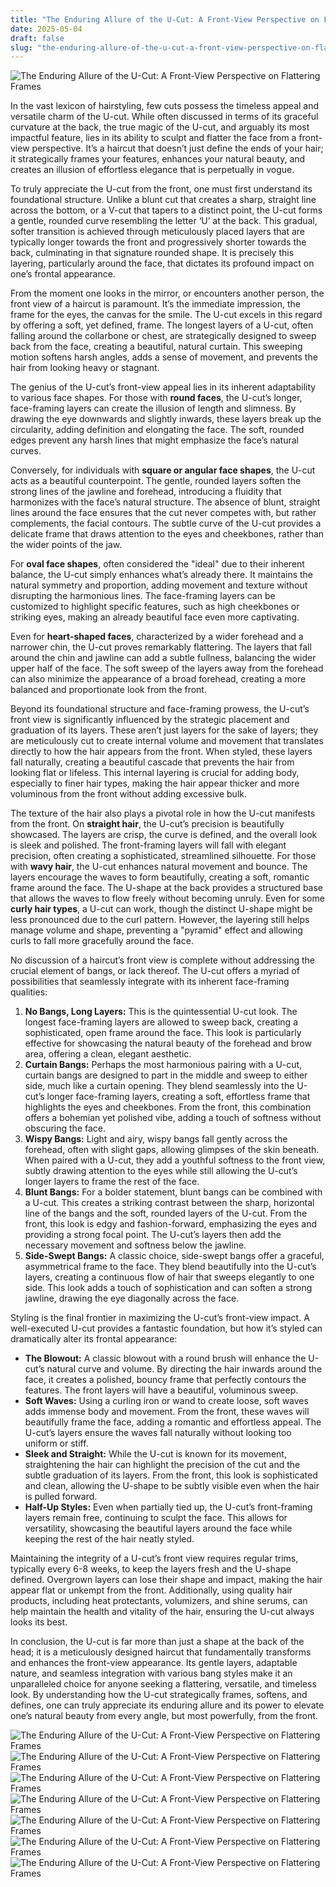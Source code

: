 ```yaml
---
title: "The Enduring Allure of the U-Cut: A Front-View Perspective on Flattering Frames"
date: 2025-05-04
draft: false
slug: "the-enduring-allure-of-the-u-cut-a-front-view-perspective-on-flattering-frames" 
---
```


![The Enduring Allure of the U-Cut: A Front-View Perspective on Flattering Frames](https://i.pinimg.com/originals/4c/5e/9d/4c5e9db5de0c69286cd3fd72178ae977.jpg "The Enduring Allure of the U-Cut: A Front-View Perspective on Flattering Frames")

In the vast lexicon of hairstyling, few cuts possess the timeless appeal and versatile charm of the U-cut. While often discussed in terms of its graceful curvature at the back, the true magic of the U-cut, and arguably its most impactful feature, lies in its ability to sculpt and flatter the face from a front-view perspective. It’s a haircut that doesn’t just define the ends of your hair; it strategically frames your features, enhances your natural beauty, and creates an illusion of effortless elegance that is perpetually in vogue.

To truly appreciate the U-cut from the front, one must first understand its foundational structure. Unlike a blunt cut that creates a sharp, straight line across the bottom, or a V-cut that tapers to a distinct point, the U-cut forms a gentle, rounded curve resembling the letter ‘U’ at the back. This gradual, softer transition is achieved through meticulously placed layers that are typically longer towards the front and progressively shorter towards the back, culminating in that signature rounded shape. It is precisely this layering, particularly around the face, that dictates its profound impact on one’s frontal appearance.

From the moment one looks in the mirror, or encounters another person, the front view of a haircut is paramount. It’s the immediate impression, the frame for the eyes, the canvas for the smile. The U-cut excels in this regard by offering a soft, yet defined, frame. The longest layers of a U-cut, often falling around the collarbone or chest, are strategically designed to sweep back from the face, creating a beautiful, natural curtain. This sweeping motion softens harsh angles, adds a sense of movement, and prevents the hair from looking heavy or stagnant.

The genius of the U-cut’s front-view appeal lies in its inherent adaptability to various face shapes. For those with **round faces**, the U-cut’s longer, face-framing layers can create the illusion of length and slimness. By drawing the eye downwards and slightly inwards, these layers break up the circularity, adding definition and elongating the face. The soft, rounded edges prevent any harsh lines that might emphasize the face’s natural curves.

Conversely, for individuals with **square or angular face shapes**, the U-cut acts as a beautiful counterpoint. The gentle, rounded layers soften the strong lines of the jawline and forehead, introducing a fluidity that harmonizes with the face’s natural structure. The absence of blunt, straight lines around the face ensures that the cut never competes with, but rather complements, the facial contours. The subtle curve of the U-cut provides a delicate frame that draws attention to the eyes and cheekbones, rather than the wider points of the jaw.

For **oval face shapes**, often considered the "ideal" due to their inherent balance, the U-cut simply enhances what’s already there. It maintains the natural symmetry and proportion, adding movement and texture without disrupting the harmonious lines. The face-framing layers can be customized to highlight specific features, such as high cheekbones or striking eyes, making an already beautiful face even more captivating.

Even for **heart-shaped faces**, characterized by a wider forehead and a narrower chin, the U-cut proves remarkably flattering. The layers that fall around the chin and jawline can add a subtle fullness, balancing the wider upper half of the face. The soft sweep of the layers away from the forehead can also minimize the appearance of a broad forehead, creating a more balanced and proportionate look from the front.

Beyond its foundational structure and face-framing prowess, the U-cut’s front view is significantly influenced by the strategic placement and graduation of its layers. These aren’t just layers for the sake of layers; they are meticulously cut to create internal volume and movement that translates directly to how the hair appears from the front. When styled, these layers fall naturally, creating a beautiful cascade that prevents the hair from looking flat or lifeless. This internal layering is crucial for adding body, especially to finer hair types, making the hair appear thicker and more voluminous from the front without adding excessive bulk.

The texture of the hair also plays a pivotal role in how the U-cut manifests from the front. On **straight hair**, the U-cut’s precision is beautifully showcased. The layers are crisp, the curve is defined, and the overall look is sleek and polished. The front-framing layers will fall with elegant precision, often creating a sophisticated, streamlined silhouette. For those with **wavy hair**, the U-cut enhances natural movement and bounce. The layers encourage the waves to form beautifully, creating a soft, romantic frame around the face. The U-shape at the back provides a structured base that allows the waves to flow freely without becoming unruly. Even for some **curly hair types**, a U-cut can work, though the distinct U-shape might be less pronounced due to the curl pattern. However, the layering still helps manage volume and shape, preventing a "pyramid" effect and allowing curls to fall more gracefully around the face.

No discussion of a haircut’s front view is complete without addressing the crucial element of bangs, or lack thereof. The U-cut offers a myriad of possibilities that seamlessly integrate with its inherent face-framing qualities:

1. **No Bangs, Long Layers:** This is the quintessential U-cut look. The longest face-framing layers are allowed to sweep back, creating a sophisticated, open frame around the face. This look is particularly effective for showcasing the natural beauty of the forehead and brow area, offering a clean, elegant aesthetic.
2. **Curtain Bangs:** Perhaps the most harmonious pairing with a U-cut, curtain bangs are designed to part in the middle and sweep to either side, much like a curtain opening. They blend seamlessly into the U-cut’s longer face-framing layers, creating a soft, effortless frame that highlights the eyes and cheekbones. From the front, this combination offers a bohemian yet polished vibe, adding a touch of softness without obscuring the face.
3. **Wispy Bangs:** Light and airy, wispy bangs fall gently across the forehead, often with slight gaps, allowing glimpses of the skin beneath. When paired with a U-cut, they add a youthful softness to the front view, subtly drawing attention to the eyes while still allowing the U-cut’s longer layers to frame the rest of the face.
4. **Blunt Bangs:** For a bolder statement, blunt bangs can be combined with a U-cut. This creates a striking contrast between the sharp, horizontal line of the bangs and the soft, rounded layers of the U-cut. From the front, this look is edgy and fashion-forward, emphasizing the eyes and providing a strong focal point. The U-cut’s layers then add the necessary movement and softness below the jawline.
5. **Side-Swept Bangs:** A classic choice, side-swept bangs offer a graceful, asymmetrical frame to the face. They blend beautifully into the U-cut’s layers, creating a continuous flow of hair that sweeps elegantly to one side. This look adds a touch of sophistication and can soften a strong jawline, drawing the eye diagonally across the face.

Styling is the final frontier in maximizing the U-cut’s front-view impact. A well-executed U-cut provides a fantastic foundation, but how it’s styled can dramatically alter its frontal appearance:

* **The Blowout:** A classic blowout with a round brush will enhance the U-cut’s natural curve and volume. By directing the hair inwards around the face, it creates a polished, bouncy frame that perfectly contours the features. The front layers will have a beautiful, voluminous sweep.
* **Soft Waves:** Using a curling iron or wand to create loose, soft waves adds immense body and movement. From the front, these waves will beautifully frame the face, adding a romantic and effortless appeal. The U-cut’s layers ensure the waves fall naturally without looking too uniform or stiff.
* **Sleek and Straight:** While the U-cut is known for its movement, straightening the hair can highlight the precision of the cut and the subtle graduation of its layers. From the front, this look is sophisticated and clean, allowing the U-shape to be subtly visible even when the hair is pulled forward.
* **Half-Up Styles:** Even when partially tied up, the U-cut’s front-framing layers remain free, continuing to sculpt the face. This allows for versatility, showcasing the beautiful layers around the face while keeping the rest of the hair neatly styled.

Maintaining the integrity of a U-cut’s front view requires regular trims, typically every 6-8 weeks, to keep the layers fresh and the U-shape defined. Overgrown layers can lose their shape and impact, making the hair appear flat or unkempt from the front. Additionally, using quality hair products, including heat protectants, volumizers, and shine serums, can help maintain the health and vitality of the hair, ensuring the U-cut always looks its best.

In conclusion, the U-cut is far more than just a shape at the back of the head; it is a meticulously designed haircut that fundamentally transforms and enhances the front-view appearance. Its gentle layers, adaptable nature, and seamless integration with various bang styles make it an unparalleled choice for anyone seeking a flattering, versatile, and timeless look. By understanding how the U-cut strategically frames, softens, and defines, one can truly appreciate its enduring allure and its power to elevate one’s natural beauty from every angle, but most powerfully, from the front.

![The Enduring Allure of the U-Cut: A Front-View Perspective on Flattering Frames](https://publish.purewow.net/wp-content/uploads/sites/2/2023/01/What-is-a-U-Shaped-Haircut_.jpg "The Enduring Allure of the U-Cut: A Front-View Perspective on Flattering Frames") ![The Enduring Allure of the U-Cut: A Front-View Perspective on Flattering Frames](https://www.thelist.com/img/gallery/why-a-u-shaped-haircut-is-perfect-if-you-have-fine-hair/l-intro-1674585371.jpg "The Enduring Allure of the U-Cut: A Front-View Perspective on Flattering Frames") ![The Enduring Allure of the U-Cut: A Front-View Perspective on Flattering Frames](https://wp.popxo.com/wp-content/uploads/2022/02/u-shaped-haircut.jpg "The Enduring Allure of the U-Cut: A Front-View Perspective on Flattering Frames") ![The Enduring Allure of the U-Cut: A Front-View Perspective on Flattering Frames](https://www.byrdie.com/thmb/cjEI3bNEM2zdkw3gHlV2dGTRjeg=/1500x0/filters:no_upscale():max_bytes(150000):strip_icc()/anadearmasu-shapedhaircut-c1c5f0feab874f80961c64fa5d02aeda.jpg "The Enduring Allure of the U-Cut: A Front-View Perspective on Flattering Frames") ![The Enduring Allure of the U-Cut: A Front-View Perspective on Flattering Frames](https://www.itakeyou.co.uk/wp-content/uploads/2024/03/layered-haircut-14.jpg "The Enduring Allure of the U-Cut: A Front-View Perspective on Flattering Frames") ![The Enduring Allure of the U-Cut: A Front-View Perspective on Flattering Frames](https://www.itakeyou.co.uk/wp-content/uploads/2023/08/long-layered-haircut-12-2.jpg "The Enduring Allure of the U-Cut: A Front-View Perspective on Flattering Frames") ![The Enduring Allure of the U-Cut: A Front-View Perspective on Flattering Frames](https://i.pinimg.com/736x/30/7a/ea/307aea6ea8129610e5a104325d645be7.jpg "The Enduring Allure of the U-Cut: A Front-View Perspective on Flattering Frames")